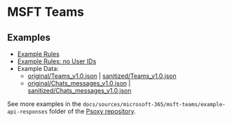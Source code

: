 # MSFT Teams

## Examples

- [Example Rules](msft-teams.yaml)
- [Example Rules: no User IDs](msft-teams_no-userIds.yaml)
- Example Data:
  - [original/Teams_v1.0.json](example-api-responses/original/Teams_v1.0.json) |
    [sanitized/Teams_v1.0.json](example-api-responses/sanitized/Teams_v1.0.json)
  - [original/Chats_messages_v1.0.json](example-api-responses/original/Chats_messages_v1.0.json) |
    [sanitized/Chats_messages_v1.0.json](example-api-responses/sanitized/Chats_messages_v1.0.json)

See more examples in the `docs/sources/microsoft-365/msft-teams/example-api-responses` folder
of the [Psoxy repository](https://github.com/Worklytics/psoxy).
